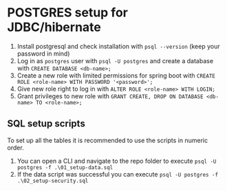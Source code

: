 # POSTGRES setup for JDBC/hibernate

1. Install postgresql and check installation with `psql --version` (keep your password in mind)
2. Log in as `postgres` user with `psql -U postgres` and create a database with `CREATE DATABASE <db-name>;`
3. Create a new role with limited permissions for spring boot with `CREATE ROLE <role-name> WITH PASSWORD '<password>';`
4. Give new role right to log in with `ALTER ROLE <role-name> WITH LOGIN;`
5. Grant privileges to new role with `GRANT CREATE, DROP ON DATABASE <db-name> TO <role-name>;`


## SQL setup scripts
To set up all the tables it is recommended to use the scripts in numeric order.

1. You can open a CLI and navigate to the repo folder to execute `psql -U postgres -f .\01_setup-data.sql`
2. If the data script was successful you can execute `psql -U postgres -f .\02_setup-security.sql`
